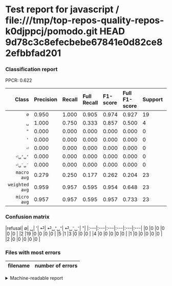 # Test report for javascript / file:///tmp/top-repos-quality-repos-k0djppcj/pomodo.git HEAD 9d78c3c8efecbebe67841e0d82ce82efbbfad201

### Classification report

PPCR: 0.622

| Class | Precision | Recall | Full Recall | F1-score | Full F1-score | Support | Full Support | PPCR |
|------:|:----------|:-------|:------------|:---------|:---------|:--------|:-------------|:-----|
| `∅` | 0.950| 1.000| 0.905| 0.974| 0.927| 19| 21| 0.905 |
| `␣` | 1.000| 0.750| 0.333| 0.857| 0.500| 4| 9| 0.444 |
| `"` | 0.000| 0.000| 0.000| 0.000| 0.000| 0| 0| 0.000 |
| `'` | 0.000| 0.000| 0.000| 0.000| 0.000| 0| 4| 0.000 |
| `⏎` | 0.000| 0.000| 0.000| 0.000| 0.000| 0| 1| 0.000 |
| `⏎␣⁺␣⁺` | 0.000| 0.000| 0.000| 0.000| 0.000| 0| 0| 0.000 |
| `⏎␣⁻␣⁻` | 0.000| 0.000| 0.000| 0.000| 0.000| 0| 2| 0.000 |
| `macro avg` | 0.279| 0.250| 0.177| 0.262| 0.204| 23| 37| 0.622 |
| `weighted avg` | 0.959| 0.957| 0.595| 0.954| 0.648| 23| 37| 0.622 |
| `micro avg` | 0.957| 0.957| 0.595| 0.957| 0.733| 23| 37| 0.622 |

### Confusion matrix

|refusal|  ∅| ␣| '| ⏎| ⏎␣⁺␣⁺| ⏎␣⁻␣⁻| "| 
|:---|:---|:---|:---|:---|:---|
|0 |0 |0 |0 |0 |0 |
|2 |19 |0 |0 |0 |0 |
|5 |1 |3 |0 |0 |0 |
|4 |0 |0 |0 |0 |0 |
|1 |0 |0 |0 |0 |0 |
|2 |0 |0 |0 |0 |0 |

### Files with most errors

| filename | number of errors|
|:----:|:-----|

<details>
    <summary>Machine-readable report</summary>
```json
{
  "cl_report": {"\"": {"f1-score": 0.0, "precision": 0.0, "recall": 0.0, "support": 0}, "\u0027": {"f1-score": 0.0, "precision": 0.0, "recall": 0.0, "support": 0}, "macro avg": {"f1-score": 0.2616431187859759, "precision": 0.2785714285714286, "recall": 0.25, "support": 23}, "micro avg": {"f1-score": 0.9565217391304348, "precision": 0.9565217391304348, "recall": 0.9565217391304348, "support": 23}, "weighted avg": {"f1-score": 0.9539735626692147, "precision": 0.9586956521739131, "recall": 0.9565217391304348, "support": 23}, "\u2205": {"f1-score": 0.9743589743589743, "precision": 0.95, "recall": 1.0, "support": 19}, "\u23ce": {"f1-score": 0.0, "precision": 0.0, "recall": 0.0, "support": 0}, "\u23ce\u2423\u207a\u2423\u207a": {"f1-score": 0.0, "precision": 0.0, "recall": 0.0, "support": 0}, "\u23ce\u2423\u207b\u2423\u207b": {"f1-score": 0.0, "precision": 0.0, "recall": 0.0, "support": 0}, "\u2423": {"f1-score": 0.8571428571428571, "precision": 1.0, "recall": 0.75, "support": 4}},
  "cl_report_full": {"\"": {"f1-score": 0.0, "precision": 0.0, "recall": 0.0, "support": 0}, "\u0027": {"f1-score": 0.0, "precision": 0.0, "recall": 0.0, "support": 4}, "macro avg": {"f1-score": 0.2038327526132404, "precision": 0.2785714285714286, "recall": 0.17687074829931973, "support": 37}, "micro avg": {"f1-score": 0.7333333333333334, "precision": 0.9565217391304348, "recall": 0.5945945945945946, "support": 37}, "weighted avg": {"f1-score": 0.6476598549769281, "precision": 0.7824324324324324, "recall": 0.5945945945945946, "support": 37}, "\u2205": {"f1-score": 0.9268292682926829, "precision": 0.95, "recall": 0.9047619047619048, "support": 21}, "\u23ce": {"f1-score": 0.0, "precision": 0.0, "recall": 0.0, "support": 1}, "\u23ce\u2423\u207a\u2423\u207a": {"f1-score": 0.0, "precision": 0.0, "recall": 0.0, "support": 0}, "\u23ce\u2423\u207b\u2423\u207b": {"f1-score": 0.0, "precision": 0.0, "recall": 0.0, "support": 2}, "\u2423": {"f1-score": 0.5, "precision": 1.0, "recall": 0.3333333333333333, "support": 9}},
  "ppcr": 0.6216216216216216
}
```
</details>
